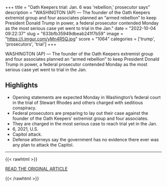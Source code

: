 +++
title = "Oath Keepers trial: Jan. 6 was 'rebellion,' prosecutor says"
description = "WASHINGTON (AP) — The founder of the Oath Keepers extremist group and four associates planned an “armed rebellion” to keep President Donald Trump  in power, a federal prosecutor contended Monday as the most serious case yet  went to trial in the Jan."
date = "2022-10-04 09:22:37"
slug = "633bfb35949dbeab241f7b59"
image = "https://i.imgur.com/yMn4R5Q.jpg"
score = "1064"
categories = ['trump', 'prosecutors', 'trial']
+++

WASHINGTON (AP) — The founder of the Oath Keepers extremist group and four associates planned an “armed rebellion” to keep President Donald Trump  in power, a federal prosecutor contended Monday as the most serious case yet  went to trial in the Jan.

## Highlights

- Opening statements are expected Monday in Washington’s federal court in the trial of Stewart Rhodes and others charged with seditious conspiracy.
- Federal prosecutors are preparing to lay out their case against the founder of the Oath Keepers’ extremist group and four associates.
- They are charged in the most serious case to reach trial yet in the Jan.
- 6, 2021, U.S.
- Capitol attack.
- Defense attorneys say the government has no evidence there ever was any plan to attack the Capitol.

---

{{< rawhtml >}}
  <p class="article-category">
    <a target="_blank" href="https://apnews.com/article/5a5edf6cbffc2a997aafb1036f858de1">READ THE ORIGINAL ARTICLE</a>
  </p>
{{< /rawhtml >}}
